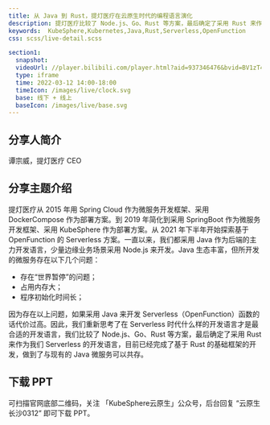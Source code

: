 ```yaml
---
title: 从 Java 到 Rust，提灯医疗在云原生时代的编程语言演化
description: 提灯医疗比较了 Node.js、Go、Rust 等方案，最后确定了采用 Rust 来作为 Serverless（OpenFunction） 的开发语言，目前已经完成了基于 Rust 的基础框架的开发，做到了与现有的 Java 微服务可以共存。
keywords:  KubeSphere,Kubernetes,Java,Rust,Serverless,OpenFunction
css: scss/live-detail.scss

section1:
  snapshot: 
  videoUrl: //player.bilibili.com/player.html?aid=937346476&bvid=BV1zT4y1U7yf&cid=550067168&page=1&high_quality=1
  type: iframe
  time: 2022-03-12 14:00-18:00
  timeIcon: /images/live/clock.svg
  base: 线下 + 线上
  baseIcon: /images/live/base.svg
---
```


## 分享人简介

谭宗威，提灯医疗 CEO

## 分享主题介绍

提灯医疗从 2015 年用 Spring Cloud 作为微服务开发框架、采用 DockerCompose 作为部署方案。到 2019 年简化到采用 SpringBoot 作为微服务开发框架、采用 KubeSphere 作为部署方案。从 2021 年下半年开始探索基于 OpenFunction 的 Serverless 方案。一直以来，我们都采用 Java 作为后端的主力开发语言，少量边缘业务场景采用 Node.js 来开发。Java 生态丰富，但所开发的微服务存在以下几个问题：

- 存在“世界暂停”的问题；
- 占用内存大；
- 程序初始化时间长；

因为存在以上问题，如果采用 Java 来开发 Serverless（OpenFunction）函数的话代价过高。因此，我们重新思考了在 Serverless 时代什么样的开发语言才是最合适的开发语言，我们比较了 Node.js、Go、Rust 等方案，最后确定了采用 Rust 来作为我们 Serverless 的开发语言，目前已经完成了基于 Rust 的基础框架的开发，做到了与现有的 Java 微服务可以共存。

## 下载 PPT

可扫描官网底部二维码，关注 「KubeSphere云原生」公众号，后台回复 “云原生长沙0312” 即可下载 PPT。
